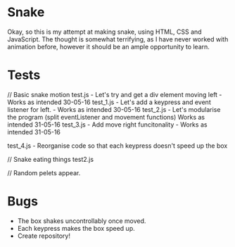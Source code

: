 # Snake

Okay, so this is my attempt at making snake, using HTML, CSS and JavaScript. The thought is somewhat terrifying, as I have never worked with animation before, however it should be an ample opportunity to learn.

# Tests 

// Basic snake motion 
test.js - Let's try and get a div element moving left - Works as intended 30-05-16
test_1.js - Let's add a keypress and event listener for left. - Works as intended 30-05-16
test_2.js - Let's modularise the program (split eventListener and movement functions)  Works as intended 31-05-16
test_3.js - Add move right funcitonality - Works as intended 31-05-16

test_4.js - Reorganise code so that each keypress doesn't speed up the box


// Snake eating things
test2.js

// Random pelets appear. 




# Bugs

- The box shakes uncontrollably once moved.
- Each keypress makes the box speed up. 
- Create repository!



